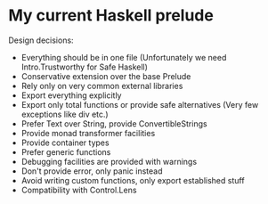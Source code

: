 # My current Haskell prelude

Design decisions:

* Everything should be in one file (Unfortunately we need Intro.Trustworthy for Safe Haskell)
* Conservative extension over the base Prelude
* Rely only on very common external libraries
* Export everything explicitly
* Export only total functions or provide safe alternatives (Very few exceptions like div etc.)
* Prefer Text over String, provide ConvertibleStrings
* Provide monad transformer facilities
* Provide container types
* Prefer generic functions
* Debugging facilities are provided with warnings
* Don't provide error, only panic instead
* Avoid writing custom functions, only export established stuff
* Compatibility with Control.Lens
